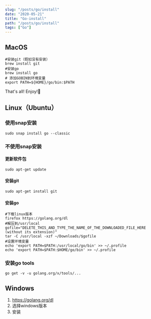 ```yaml
---
slug: "/posts/go/install"
date: "2020-05-21"
title: "Go-install"
path: "/posts/go/install"
tags: ["Go"]
---
```


## MacOS

``` shell
#安装git（假如没有安装）
brew install git
#安装go
brew install go
# 添加GOBIN到环境变量
export PATH=${HOME}/go/bin:$PATH
```
That's all! Enjoy!🤩

## Linux（Ubuntu）

### 使用snap安装

``` shell
sudo snap install go --classic
```

### 不使用snap安装
   
#### 更新软件包

``` shell
sudo apt-get update
``` 
#### 安装git

``` shell 
sudo apt-get install git
```
#### 安装go

``` shell
#下载linux版本
firefox https://golang.org/dl
#解压到/usr/local
gofile="DELETE_THIS_AND_TYPE_THE_NAME_OF_THE_DOWNLOADED_FILE_HERE (without its extension)"
tar -C /usr/local -xzf ~/Downloads/$gofile
#设置环境变量
echo 'export PATH=$PATH:/usr/local/go/bin' >> ~/.profile
echo 'export PATH=$PATH:$HOME/go/bin' >> ~/.profile
```

### 安装go tools

``` shell
go get -v -u golang.org/x/tools/...
```

## Windows

1. https://golang.org/dl
2. 选择windows版本
3. 安装